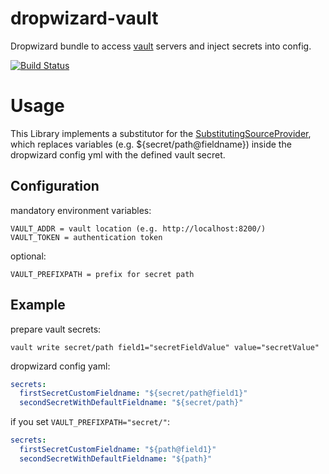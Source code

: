 # dropwizard-vault
Dropwizard bundle to access [vault](http://vaultproject.io) servers and inject secrets into config.

[![Build Status](https://travis-ci.org/3ddysan/dropwizard-vault.svg?branch=master)](https://travis-ci.org/3ddysan/dropwizard-vault)

# Usage
This Library implements a substitutor for the [SubstitutingSourceProvider](http://www.dropwizard.io/1.0.2/docs/manual/core.html#environment-variables), which replaces variables (e.g. ${secret/path@fieldname}) inside the dropwizard config yml with the defined vault secret.

## Configuration
mandatory environment variables:
```
VAULT_ADDR = vault location (e.g. http://localhost:8200/)
VAULT_TOKEN = authentication token
```

optional:
```
VAULT_PREFIXPATH = prefix for secret path
```

## Example
prepare vault secrets:
```shell
vault write secret/path field1="secretFieldValue" value="secretValue"
```
dropwizard config yaml:
```yaml
secrets:
  firstSecretCustomFieldname: "${secret/path@field1}"
  secondSecretWithDefaultFieldname: "${secret/path}"
```
if you set ``VAULT_PREFIXPATH="secret/"``:
```yaml
secrets:
  firstSecretCustomFieldname: "${path@field1}"
  secondSecretWithDefaultFieldname: "${path}"
```
